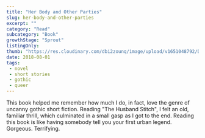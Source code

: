 ```yaml
---
title: "Her Body and Other Parties"
slug: her-body-and-other-parties
excerpt: ""
category: "Read"
subcategory: "Book"
growthStage: "Sprout"
listingOnly: 
thumb: "https://res.cloudinary.com/dbi2zounq/image/upload/v1651048792/Digital%20garden/media/her-body-and-other-parties_l5hnb4.jpg"
date: 2018-08-01
tags:
 - novel
 - short stories
 - gothic
 - queer
---
```

This book helped me remember how much I do, in fact, love the genre of uncanny gothic short fiction. Reading "The Husband Stitch", I felt an old, familiar thrill, which culminated in a small gasp as I got to the end. Reading this book is like having somebody tell you your first urban legend. Gorgeous. Terrifying.